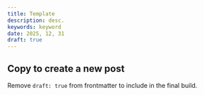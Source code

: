 ```yaml
---
title: Template
description: desc.
keywords: keyword
date: 2025, 12, 31
draft: true
---
```


<!-- <drab-youtube aria-label="YouTube Tutorial" uid="">
    <iframe data-content loading="lazy"></iframe>
</drab-youtube> -->

## Copy to create a new post

Remove `draft: true` from frontmatter to include in the final build.
